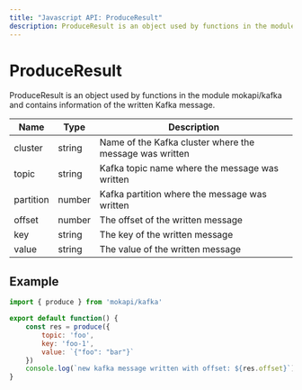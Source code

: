 ```yaml
---
title: "Javascript API: ProduceResult"
description: ProduceResult is an object used by functions in the module mokapi/kafka
---
```

# ProduceResult

ProduceResult is an object used by functions in the module mokapi/kafka 
and contains information of the written Kafka message.

| Name      | Type   | Description                                              |
|-----------|--------|----------------------------------------------------------|
| cluster   | string | Name of the  Kafka cluster where the message was written |
| topic     | string | Kafka topic name where the message was written           |
| partition | number | Kafka partition where the message was written            |
| offset    | number | The offset of the written message                        |
| key       | string | The key of the written message                           |
| value     | string | The value of the written message                         |

## Example

```javascript
import { produce } from 'mokapi/kafka'

export default function() {
    const res = produce({
        topic: 'foo',
        key: 'foo-1',
        value: `{"foo": "bar"}`
    })
    console.log(`new kafka message written with offset: ${res.offset}`)
}
```